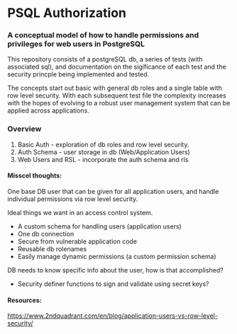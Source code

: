 # PSQL Authorization

### A conceptual model of how to handle permissions and privileges for web users in PostgreSQL

This repository consists of a postgreSQL db, a series of tests (with associated sql), and documentation on the sigificance of each test and the security princple being implemented and tested.

The concepts start out basic with general db roles and a single table with row level security. With each subsequent test file the complexity increases with the hopes of evolving to a robust user management system that can be applied across applications.

### Overview

1. Basic Auth - exploration of db roles and row level security.
2. Auth Schema - user storage in db (Web/Application Users)
3. Web Users and RSL - incorporate the auth schema and rls

#### Misscel thoughts:

One base DB user that can be given for all application users, and handle individual permissions via row level security.

Ideal things we want in an access control system.

- A custom schema for handling users (application users)
- One db connection
- Secure from vulnerable application code
- Reusable db rolenames
- Easily manage dynamic permissions (a custom permission schema)

DB needs to know specific info about the user, how is that accomplished?

- Security definer functions to sign and validate using secret keys?

#### Resources:

https://www.2ndquadrant.com/en/blog/application-users-vs-row-level-security/
